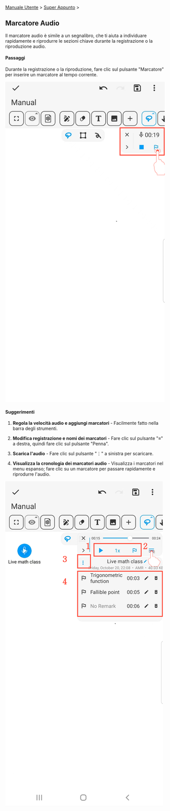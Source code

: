 [Manuale Utente](/dragonnest/drawnote/manual/it) > [Super Appunto](/dragonnest/drawnote/manual/it/super_note) >

Marcatore Audio
---
Il marcatore audio è simile a un segnalibro, che ti aiuta a individuare rapidamente e riprodurre le sezioni chiave durante la registrazione o la riproduzione audio.

#### Passaggi

Durante la registrazione o la riproduzione, fare clic sul pulsante "Marcatore" per inserire un marcatore al tempo corrente.

![](imgs/audio_marker.png)

#### Suggerimenti

1. **Regola la velocità audio e aggiungi marcatori** - Facilmente fatto nella barra degli strumenti.

2. **Modifica registrazione e nomi dei marcatori** - Fare clic sul pulsante "≡" a destra, quindi fare clic sul pulsante "Penna".

3. **Scarica l'audio** - Fare clic sul pulsante "⋮" a sinistra per scaricare.

4. **Visualizza la cronologia dei marcatori audio** - Visualizza i marcatori nel menu espanso; fare clic su un marcatore per passare rapidamente e riprodurre l'audio.

![](imgs/audio_marker1.png)